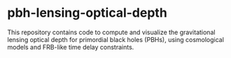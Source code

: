 # pbh-lensing-optical-depth
This repository contains code to compute and visualize the gravitational lensing optical depth for primordial black holes (PBHs), using cosmological models and FRB-like time delay constraints.
